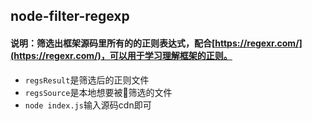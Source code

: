 ## node-filter-regexp
#### 说明：筛选出框架源码里所有的的正则表达式，配合[https://regexr.com/](https://regexr.com/)，可以用于学习理解框架的正则。
* `regsResult`是筛选后的正则文件
* `regsSource`是本地想要被筛选的文件
* `node index.js`输入源码cdn即可